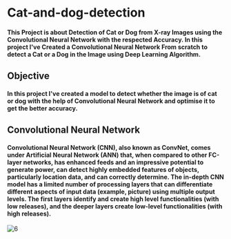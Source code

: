 # Cat-and-dog-detection

#### This Project is about Detection of Cat or Dog from X-ray Images using the Convolutional Neural Network with the respected Accuracy. In this project I've Created a Convolutional Neural Network From scratch to detect a Cat or a Dog in the Image using Deep Learning Algorithm. 

## Objective
#### In this project I've created a model to detect whether the image is of cat or dog with the help of Convolutional Neural Network and optimise it to get the better accuracy.
####
## Convolutional Neural Network
#### Convolutional Neural Network (CNN), also known as ConvNet, comes under Artificial Neural Network (ANN) that, when compared to other FC-layer networks, has enhanced feeds and an impressive potential to generate power, can detect highly embedded features of objects, particularly location data, and can correctly determine. The in-depth CNN model has a limited number of processing layers that can differentiate different aspects of input data (example, picture) using multiple output levels. The first layers identify and create high level functionalities (with low releases), and the deeper layers create low-level functionalities (with high releases).

![6](https://user-images.githubusercontent.com/52160632/122450120-44d0b400-cfc4-11eb-8223-be5c3464b874.jpeg)


